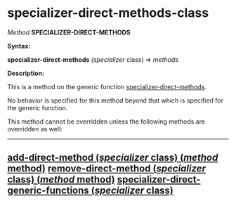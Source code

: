 specializer-direct-methods-class
================================

*Method* **SPECIALIZER-DIRECT-METHODS**

**Syntax:**

**specializer-direct-methods** *(specializer* class) => *methods*

**Description:**

This is a method on the generic function [specializer-direct-methods](/docs/meta-object-protocol/specializer-direct-methods).

No behavior is specified for this method beyond that which is specified for the generic function.

This method cannot be overridden unless the following methods are overridden as well:

  -------------------------------------------------------------------------------------------------------------
  [add-direct-method (*specializer* class) (*method* method)](/docs/meta-object-protocol/add-direct-method-class)
  [remove-direct-method (*specializer* class) (*method* method)](/docs/meta-object-protocol/remove-direct-method-class)
  [specializer-direct-generic-functions (*specializer* class)](/docs/meta-object-protocol/specializer-direct-generic-functions-class)
  -------------------------------------------------------------------------------------------------------------


